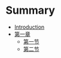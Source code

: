 # Summary

* [Introduction](README.md)
* [第一章](content/section1/2020-05-05-C++中的关键字.md)
    * [第一节](content/section1/2020-05-05-函数指针.md)
    * [第二节](content/section1/2020-05-05-函数传参.md)

